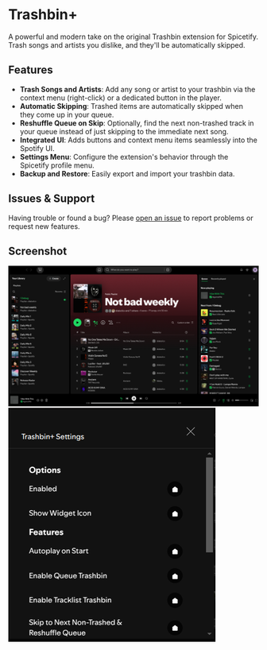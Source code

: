 # Trashbin+

A powerful and modern take on the original Trashbin extension for Spicetify. Trash songs and artists you dislike, and they'll be automatically skipped.

## Features

- **Trash Songs and Artists**: Add any song or artist to your trashbin via the context menu (right-click) or a dedicated button in the player.
- **Automatic Skipping**: Trashed items are automatically skipped when they come up in your queue.
- **Reshuffle Queue on Skip**: Optionally, find the next non-trashed track in your queue instead of just skipping to the immediate next song.
- **Integrated UI**: Adds buttons and context menu items seamlessly into the Spotify UI.
- **Settings Menu**: Configure the extension's behavior through the Spicetify profile menu.
- **Backup and Restore**: Easily export and import your trashbin data.

## Issues & Support

Having trouble or found a bug? Please [open an issue](https://github.com/0-don/trashbin-plus/issues) to report problems or request new features.

## Screenshot

![Trashbin+ Screenshot](assets/preview.png)
![Trashbin+ Settings](assets/settings.png)
